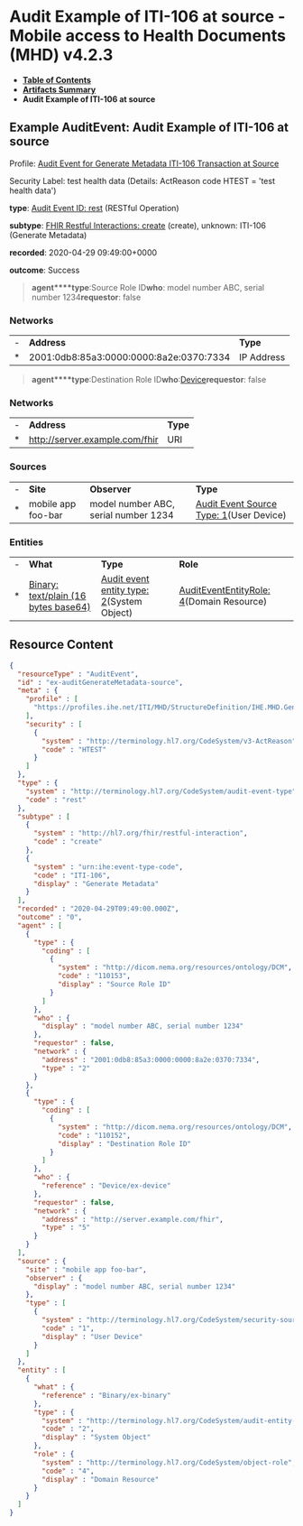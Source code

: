 # Audit Example of ITI-106 at source - Mobile access to Health Documents (MHD) v4.2.3

* [**Table of Contents**](toc.md)
* [**Artifacts Summary**](artifacts.md)
* **Audit Example of ITI-106 at source**

## Example AuditEvent: Audit Example of ITI-106 at source

Profile: [Audit Event for Generate Metadata ITI-106 Transaction at Source](StructureDefinition-IHE.MHD.GenerateMetadata.Audit.Source.md)

Security Label: test health data (Details: ActReason code HTEST = 'test health data')

**type**: [Audit Event ID: rest](http://terminology.hl7.org/6.5.0/CodeSystem-audit-event-type.html#audit-event-type-rest) (RESTful Operation)

**subtype**: [FHIR Restful Interactions: create](http://hl7.org/fhir/R4/codesystem-restful-interaction.html#restful-interaction-create) (create), unknown: ITI-106 (Generate Metadata)

**recorded**: 2020-04-29 09:49:00+0000

**outcome**: Success

> **agent****type**:Source Role ID**who**: model number ABC, serial number 1234**requestor**: false

### Networks

| | | |
| :--- | :--- | :--- |
| - | **Address** | **Type** |
| * | 2001:0db8:85a3:0000:0000:8a2e:0370:7334 | IP Address |


> **agent****type**:Destination Role ID**who**:[Device](Device-ex-device.md)**requestor**: false

### Networks

| | | |
| :--- | :--- | :--- |
| - | **Address** | **Type** |
| * | http://server.example.com/fhir | URI |


### Sources

| | | | |
| :--- | :--- | :--- | :--- |
| - | **Site** | **Observer** | **Type** |
| * | mobile app foo-bar | model number ABC, serial number 1234 | [Audit Event Source Type: 1](http://terminology.hl7.org/6.5.0/CodeSystem-security-source-type.html#security-source-type-1)(User Device) |

### Entities

| | | | |
| :--- | :--- | :--- | :--- |
| - | **What** | **Type** | **Role** |
| * | [Binary: text/plain (16 bytes base64)](Binary-ex-binary.md) | [Audit event entity type: 2](http://terminology.hl7.org/6.5.0/CodeSystem-audit-entity-type.html#audit-entity-type-2)(System Object) | [AuditEventEntityRole: 4](http://terminology.hl7.org/6.5.0/CodeSystem-object-role.html#object-role-4)(Domain Resource) |



## Resource Content

```json
{
  "resourceType" : "AuditEvent",
  "id" : "ex-auditGenerateMetadata-source",
  "meta" : {
    "profile" : [
      "https://profiles.ihe.net/ITI/MHD/StructureDefinition/IHE.MHD.GenerateMetadata.Audit.Source"
    ],
    "security" : [
      {
        "system" : "http://terminology.hl7.org/CodeSystem/v3-ActReason",
        "code" : "HTEST"
      }
    ]
  },
  "type" : {
    "system" : "http://terminology.hl7.org/CodeSystem/audit-event-type",
    "code" : "rest"
  },
  "subtype" : [
    {
      "system" : "http://hl7.org/fhir/restful-interaction",
      "code" : "create"
    },
    {
      "system" : "urn:ihe:event-type-code",
      "code" : "ITI-106",
      "display" : "Generate Metadata"
    }
  ],
  "recorded" : "2020-04-29T09:49:00.000Z",
  "outcome" : "0",
  "agent" : [
    {
      "type" : {
        "coding" : [
          {
            "system" : "http://dicom.nema.org/resources/ontology/DCM",
            "code" : "110153",
            "display" : "Source Role ID"
          }
        ]
      },
      "who" : {
        "display" : "model number ABC, serial number 1234"
      },
      "requestor" : false,
      "network" : {
        "address" : "2001:0db8:85a3:0000:0000:8a2e:0370:7334",
        "type" : "2"
      }
    },
    {
      "type" : {
        "coding" : [
          {
            "system" : "http://dicom.nema.org/resources/ontology/DCM",
            "code" : "110152",
            "display" : "Destination Role ID"
          }
        ]
      },
      "who" : {
        "reference" : "Device/ex-device"
      },
      "requestor" : false,
      "network" : {
        "address" : "http://server.example.com/fhir",
        "type" : "5"
      }
    }
  ],
  "source" : {
    "site" : "mobile app foo-bar",
    "observer" : {
      "display" : "model number ABC, serial number 1234"
    },
    "type" : [
      {
        "system" : "http://terminology.hl7.org/CodeSystem/security-source-type",
        "code" : "1",
        "display" : "User Device"
      }
    ]
  },
  "entity" : [
    {
      "what" : {
        "reference" : "Binary/ex-binary"
      },
      "type" : {
        "system" : "http://terminology.hl7.org/CodeSystem/audit-entity-type",
        "code" : "2",
        "display" : "System Object"
      },
      "role" : {
        "system" : "http://terminology.hl7.org/CodeSystem/object-role",
        "code" : "4",
        "display" : "Domain Resource"
      }
    }
  ]
}

```
